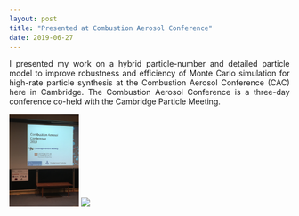 ```yaml
---
layout: post
title: "Presented at Combustion Aerosol Conference"
date: 2019-06-27
---
```


<p align="justify">
 I presented my work on a hybrid particle-number and detailed particle model to improve robustness and efficiency of Monte Carlo simulation 
 for high-rate particle synthesis at the Combustion Aerosol Conference (CAC) here in Cambridge. The Combustion Aerosol Conference is a three-day conference co-held with the 
 Cambridge Particle Meeting. 
</p>

<img src="/images/CAC_2019.JPG" width="125"/>
<img src="/images/Hybrid_cartoon.JPG" width="125"/>
 
<p>
 <br/>
 <br/>
</p>
